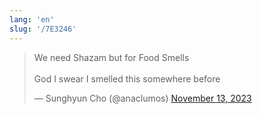```yaml
---
lang: 'en'
slug: '/7E3246'
---
```


<blockquote class="twitter-tweet">

We need Shazam but for Food Smells<br/><br/>God I swear I smelled this somewhere before

&mdash; Sunghyun Cho (@anaclumos) <a href="https://twitter.com/anaclumos/status/1723862665427329086?ref_src=twsrc%5Etfw">November 13, 2023</a>

</blockquote>
